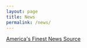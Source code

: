 ```yaml
---
layout: page
title: News
permalink: /news/
---
```


[America's Finest News Source](https://www.theonion.com/)

